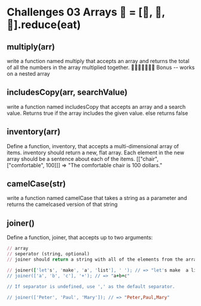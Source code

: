 # Challenges 03 Arrays 💩 = [🍔, 🍟, 🍪].reduce(eat)


## multiply(arr)
write a function named multiply that accepts an array and returns the total of all the numbers in the array multiplied together.
🎁🎁🎁🎁🎁🎁🎁 Bonus -- works on a nested array


## includesCopy(arr, searchValue)
write a function named includesCopy that accepts an array and a search value. Returns true if the array includes the given value. else returns false

## inventory(arr)
Define a function, inventory, that accepts a multi-dimensional array of items. inventory should return a new, flat array. Each element in the new array should be a sentence about each of the items.
 [["chair", ["comfortable", 100]]] => "The comfortable chair is 100 dollars."

## camelCase(str)
write a function named camelCase that takes a string as a parameter and returns the camelcased version of that string

 ## joiner()
 Define a function, joiner, that accepts up to two arguments:
``` ruby
// array
// seperator (string, optional)
// joiner should return a string with all of the elements from the array joined together. The separator should separate the joined elements:

// joiner(['let's', 'make', 'a', 'list'], ' '); // => "let's make  a list"
// joiner(['a', 'b', 'c'], '+'); // => "a+b+c"

// If separator is undefined, use ',' as the default separator.

// joiner(['Peter', 'Paul', 'Mary']); // => "Peter,Paul,Mary"
```

